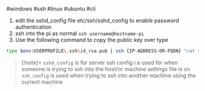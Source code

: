 #windows #ssh #linux #ubuntu #cli

1. edit the sshd_config file etc/ssh/sshd_config to enable password authentication 
2. ssh into the pi as normal `ssh username@hostname-pi`
3. Use the following command to copy the public key over type 
```bash
type $env:USERPROFILE\.ssh\id_rsa.pub | ssh {IP-ADDRESS-OR-FQDN} "cat >> .ssh/authorized_keys"
```

> [!note]+
> `sshd_config` is for server ssh config i.e used for when someone is trying to ssh into the host/or 
> machine settings file is on
> `ssh_config` is used when trying to ssh into another machine using the current machine 

